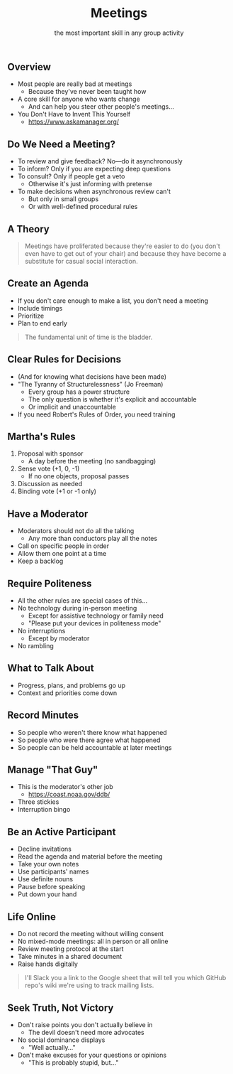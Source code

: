 <header class="caption">
  <h1>Meetings</h1>
  <p>the most important skill in any group activity</p>
</header>

<section class="slide" id="cover" markdown="1">

## Overview

-   Most people are really bad at meetings
    -   Because they've never been taught how
-   A core skill for anyone who wants change
    -   And can help you steer other people's meetings…
-   You Don't Have to Invent This Yourself
    -   <https://www.askamanager.org/>

</section>

<section class="slide" markdown="1">

## Do We Need a Meeting?

-   To review and give feedback? No—do it asynchronously
-   To inform? Only if you are expecting deep questions
-   To consult? Only if people get a veto
    -   Otherwise it's just informing with pretense
-   To make decisions when asynchronous review can't
    -   But only in small groups
    -   Or with well-defined procedural rules

</section>

<section class="slide" markdown="1">

## A Theory

> Meetings have proliferated because they're easier to do
> (you don't even have to get out of your chair)
> and because they have become a substitute for casual social interaction.

</section>

<section class="slide" markdown="1">

## Create an Agenda

-   If you don't care enough to make a list, you don't need a meeting
-   Include timings
-   Prioritize
-   Plan to end early

> The fundamental unit of time is the bladder.

</section>

<section class="slide" markdown="1">

## Clear Rules for Decisions

-   (And for knowing what decisions have been made)
-   "The Tyranny of Structurelessness" (Jo Freeman)
    -   Every group has a power structure
    -   The only question is whether it's explicit and accountable
    -   Or implicit and unaccountable
-   If you need Robert's Rules of Order, you need training

</section>

<section class="slide" markdown="1">

## Martha's Rules

1.  Proposal with sponsor
    -   A day before the meeting (no sandbagging)
2.  Sense vote (+1, 0, -1)
    -   If no one objects, proposal passes
3.  Discussion as needed
4.  Binding vote (+1 or -1 only)

</section>

<section class="slide" markdown="1">

## Have a Moderator

-   Moderators should not do all the talking
    -   Any more than conductors play all the notes
-   Call on specific people in order
-   Allow them one point at a time
-   Keep a backlog

</section>

<section class="slide" markdown="1">

## Require Politeness

-   All the other rules are special cases of this…
-   No technology during in-person meeting
    -   Except for assistive technology or family need
    -   "Please put your devices in politeness mode"
-   No interruptions
    -   Except by moderator
-   No rambling

</section>

<section class="slide" markdown="1">

## What to Talk About

-   Progress, plans, and problems go up
-   Context and priorities come down

</section>

<section class="slide" markdown="1">

## Record Minutes

-   So people who weren't there know what happened
-   So people who were there agree what happened
-   So people can be held accountable at later meetings

</section>

<section class="slide" markdown="1">

## Manage "That Guy"

-   This is the moderator's other job
    -   <https://coast.noaa.gov/ddb/>
-   Three stickies
-   Interruption bingo

</section>

<section class="slide" markdown="1">

## Be an Active Participant

-   Decline invitations
-   Read the agenda and material before the meeting
-   Take your own notes
-   Use participants' names
-   Use definite nouns
-   Pause before speaking
-   Put down your hand

</section>

<section class="slide" markdown="1">

## Life Online

-   Do not record the meeting without willing consent
-   No mixed-mode meetings: all in person or all online
-   Review meeting protocol at the start
-   Take minutes in a shared document
-   Raise hands digitally

> I'll Slack you a link to the Google sheet
> that will tell you which GitHub repo's wiki
> we're using to track mailing lists.

</section>

<section class="slide" markdown="1">

## Seek Truth, Not Victory

-   Don't raise points you don't actually believe in
    -   The devil doesn't need more advocates
-   No social dominance displays
    -   "Well actually…"
-   Don't make excuses for your questions or opinions
    -   "This is probably stupid, but…"

</section>
